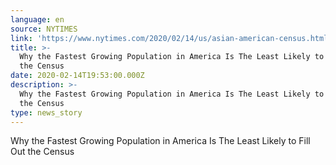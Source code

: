 ```yaml
---
language: en
source: NYTIMES
link: 'https://www.nytimes.com/2020/02/14/us/asian-american-census.html'
title: >-
  Why the Fastest Growing Population in America Is The Least Likely to Fill Out
  the Census
date: 2020-02-14T19:53:00.000Z
description: >-
  Why the Fastest Growing Population in America Is The Least Likely to Fill Out
  the Census
type: news_story
---
```

Why the Fastest Growing Population in America Is The Least Likely to Fill Out the Census
